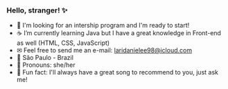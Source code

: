 ### Hello, stranger! ✨


- 🚀 I'm looking for an intership program and I'm ready to start!
- ☕ I’m currently learning Java but I have a great knowledge in Front-end as well (HTML, CSS, JavaScript)
- ✉  Feel free to send me an e-mail: laridanielee98@icloud.com
- 🏡 São Paulo - Brazil 
- 🎠 Pronouns: she/her
- 🎸 Fun fact: I'll always have a great song to recommend to you, just ask me! 



